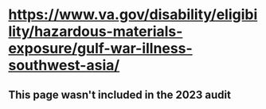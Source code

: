 # https://www.va.gov/disability/eligibility/hazardous-materials-exposure/gulf-war-illness-southwest-asia/

## This page wasn't included in the 2023 audit

